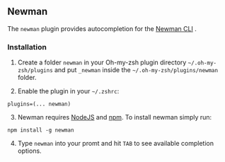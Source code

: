 ## Newman

The `newman` plugin provides autocompletion for the [Newman CLI](https://github.com/postmanlabs/newman) .

### Installation

1. Create a folder `newman` in your Oh-my-zsh plugin directory `~/.oh-my-zsh/plugins` and put `_newman` inside the `~/.oh-my-zsh/plugins/newman` folder.

2. Enable the plugin in your `~/.zshrc`:
  ```
  plugins=(... newman)
  ```

3. Newman requires [NodeJS](https://nodejs.org/en/) and [npm](https://www.npmjs.com/). To install newman simply run:
  ```
  npm install -g newman
  ```

4. Type `newman` into your promt and hit `TAB` to see available completion options.

